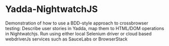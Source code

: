 Yadda-NightwatchJS
==================

Demonstration of how to use a BDD-style approach to crossbrowser testing: Describe user stories in Yadda, map them to HTML/DOM operations in Nightwatchjs. Run using either local Selenium driver or cloud based webdriverJs services such as SauceLabs or BrowserStack 
